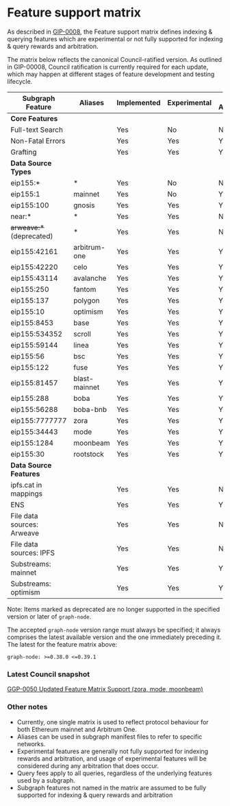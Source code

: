 # Feature support matrix

As described in [GIP-0008](https://snapshot.org/#/council.graphprotocol.eth/proposal/0xbdd884654a393620a7e8665b4289201b7542c3ee62becfad133e951b0c408444), the Feature support matrix defines indexing & querying features which are experimental or not fully supported for indexing & query rewards and arbitration.

The matrix below reflects the canonical Council-ratified version. As outlined in GIP-00008, Council ratification is currently required for each update, which may happen at different stages of feature development and testing lifecycle.

| Subgraph Feature            | Aliases       | Implemented | Experimental | Query Arbitration | Indexing Arbitration | Indexing Rewards | Deprecated   |
| --------------------------- | ------------- | ----------- | ------------ | ----------------- | -------------------- | ---------------- | ------------ |
| **Core Features**           |               |             |              |                   |                      |                  |              |
| Full-text Search            |               | Yes         | No           | No                | Yes                  | Yes              |              |
| Non-Fatal Errors            |               | Yes         | Yes          | Yes               | Yes                  | Yes              |              |
| Grafting                    |               | Yes         | Yes          | Yes               | Yes                  | Yes              |              |
| **Data Source Types**       |               |             |              |                   |                      |                  |              |
| eip155:\*                   | \*            | Yes         | No           | No                | No                   | No               |              |
| eip155:1                    | mainnet       | Yes         | No           | Yes               | Yes                  | Yes              |              |
| eip155:100                  | gnosis        | Yes         | Yes          | Yes               | Yes                  | Yes              |              |
| near:\*                     | \*            | Yes         | Yes          | No                | No                   | No               |              |
| ~~arweave:\*~~ (deprecated) | \*            | Yes         | Yes          | No                | No                   | No               | v0.39.0      |
| eip155:42161                | arbitrum-one  | Yes         | Yes          | Yes               | Yes                  | Yes              |              |
| eip155:42220                | celo          | Yes         | Yes          | Yes               | Yes                  | Yes              |              |
| eip155:43114                | avalanche     | Yes         | Yes          | Yes               | Yes                  | Yes              |              |
| eip155:250                  | fantom        | Yes         | Yes          | Yes               | Yes                  | Yes              |              |
| eip155:137                  | polygon       | Yes         | Yes          | Yes               | Yes                  | Yes              |              |
| eip155:10                   | optimism      | Yes         | Yes          | Yes               | Yes                  | Yes              |              |
| eip155:8453                 | base          | Yes         | Yes          | Yes               | Yes                  | Yes              |              |
| eip155:534352               | scroll        | Yes         | Yes          | Yes               | Yes                  | Yes              |              |
| eip155:59144                | linea         | Yes         | Yes          | Yes               | Yes                  | Yes              |              |
| eip155:56                   | bsc           | Yes         | Yes          | Yes               | Yes                  | Yes              |              |
| eip155:122                  | fuse          | Yes         | Yes          | Yes               | Yes                  | Yes              |              |
| eip155:81457                | blast-mainnet | Yes         | Yes          | Yes               | Yes                  | Yes              |              |
| eip155:288                  | boba          | Yes         | Yes          | Yes               | Yes                  | Yes              |              |
| eip155:56288                | boba-bnb      | Yes         | Yes          | Yes               | Yes                  | Yes              |              |
| eip155:7777777              | zora          | Yes         | Yes          | Yes               | Yes                  | Yes              |              |
| eip155:34443                | mode          | Yes         | Yes          | Yes               | Yes                  | Yes              |              |
| eip155:1284                 | moonbeam      | Yes         | Yes          | Yes               | Yes                  | Yes              |              |
| eip155:30                   | rootstock     | Yes         | Yes          | Yes               | Yes                  | Yes              |              |
| **Data Source Features**    |               |             |              |                   |                      |                  |              |
| ipfs.cat in mappings        |               | Yes         | Yes          | No                | No                   | No               |              |
| ENS                         |               | Yes         | Yes          | Yes               | Yes                  | Yes              |              |
| File data sources: Arweave  |               | Yes         | Yes          | No                | Yes                  | Yes              |              |
| File data sources: IPFS     |               | Yes         | Yes          | No                | Yes                  | Yes              |              |
| Substreams: mainnet         |               | Yes         | Yes          | Yes               | Yes                  | Yes              |              |
| Substreams: optimism        |               | Yes         | Yes          | Yes               | Yes                  | Yes              |              |

Note: Items marked as deprecated are no longer supported in the specified version or later of `graph-node`.

The accepted `graph-node` version range must always be specified; it always comprises the latest available version and the one immediately preceding it.
The latest for the feature matrix above:

```
graph-node: >=0.38.0 <=0.39.1
```

### Latest Council snapshot

[GGP-0050 Updated Feature Matrix Support (zora, mode, moonbeam)](https://snapshot.org/#/s:council.graphprotocol.eth/proposal/0x7c1b0eaa299a24ba23f76d86d85b903ac8e8457db3656531e7bd5cee80c20146)

### Other notes

- Currently, one single matrix is used to reflect protocol behaviour for both Ethereum mainnet and Arbitrum One.
- Aliases can be used in subgraph manifest files to refer to specific networks.
- Experimental features are generally not fully supported for indexing rewards and arbitration, and usage of experimental features will be considered during any arbitration that does occur.
- Query fees apply to all queries, regardless of the underlying features used by a subgraph.
- Subgraph features not named in the matrix are assumed to be fully supported for indexing & query rewards and arbitration
